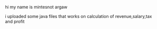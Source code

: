 hi my name is mintesnot argaw 

i uploaded some java files that works on calculation of revenue,salary,tax and profit

<!---
spacepromin/spacepromin is a ✨ special ✨ repository because its `README.md` (this file) appears on your GitHub profile.
You can click the Preview link to take a look at your changes.
--->
